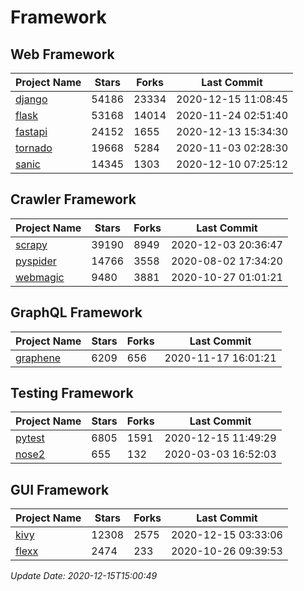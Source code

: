# Framework

## Web Framework
| Project Name | Stars | Forks | Last Commit |
| ------------ | ----- | ----- | ----------- |
| [django](https://github.com/django/django) | 54186 | 23334 | 2020-12-15 11:08:45 |
| [flask](https://github.com/pallets/flask) | 53168 | 14014 | 2020-11-24 02:51:40 |
| [fastapi](https://github.com/tiangolo/fastapi) | 24152 | 1655 | 2020-12-13 15:34:30 |
| [tornado](https://github.com/tornadoweb/tornado) | 19668 | 5284 | 2020-11-03 02:28:30 |
| [sanic](https://github.com/huge-success/sanic) | 14345 | 1303 | 2020-12-10 07:25:12 |

## Crawler Framework
| Project Name | Stars | Forks | Last Commit |
| ------------ | ----- | ----- | ----------- |
| [scrapy](https://github.com/scrapy/scrapy) | 39190 | 8949 | 2020-12-03 20:36:47 |
| [pyspider](https://github.com/binux/pyspider) | 14766 | 3558 | 2020-08-02 17:34:20 |
| [webmagic](https://github.com/code4craft/webmagic) | 9480 | 3881 | 2020-10-27 01:01:21 |

## GraphQL Framework
| Project Name | Stars | Forks | Last Commit |
| ------------ | ----- | ----- | ----------- |
| [graphene](https://github.com/graphql-python/graphene) | 6209 | 656 | 2020-11-17 16:01:21 |

## Testing Framework
| Project Name | Stars | Forks | Last Commit |
| ------------ | ----- | ----- | ----------- |
| [pytest](https://github.com/pytest-dev/pytest) | 6805 | 1591 | 2020-12-15 11:49:29 |
| [nose2](https://github.com/nose-devs/nose2) | 655 | 132 | 2020-03-03 16:52:03 |

## GUI Framework
| Project Name | Stars | Forks | Last Commit |
| ------------ | ----- | ----- | ----------- |
| [kivy](https://github.com/kivy/kivy) | 12308 | 2575 | 2020-12-15 03:33:06 |
| [flexx](https://github.com/flexxui/flexx) | 2474 | 233 | 2020-10-26 09:39:53 |

*Update Date: 2020-12-15T15:00:49*